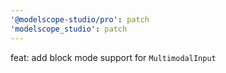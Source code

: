 ```yaml
---
'@modelscope-studio/pro': patch
'modelscope_studio': patch
---
```


feat: add block mode support for `MultimodalInput`
